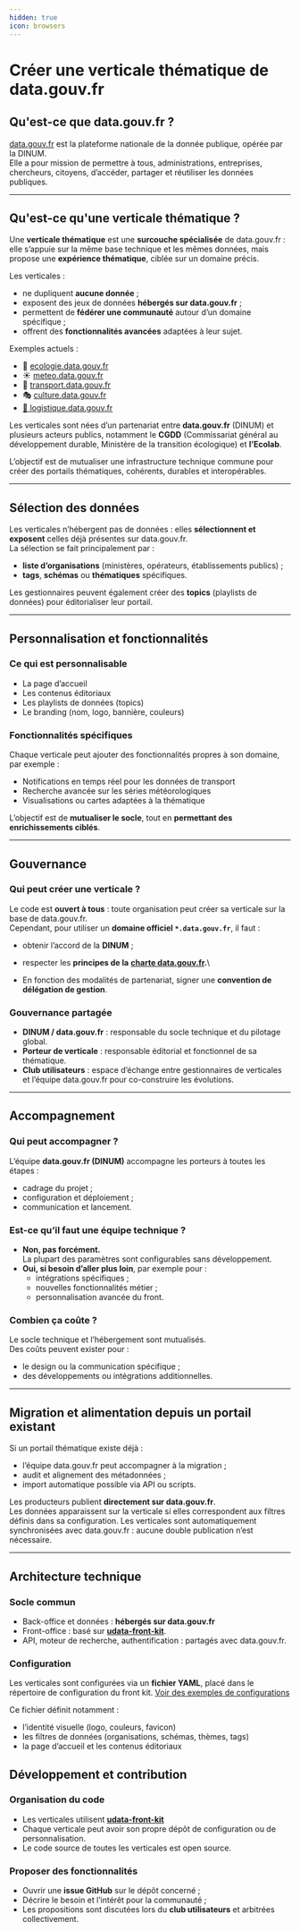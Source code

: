 ```yaml
---
hidden: true
icon: browsers
---
```


# Créer une verticale thématique de data.gouv.fr

## Qu'est-ce que data.gouv.fr ?

[data.gouv.fr](https://data.gouv.fr) est la plateforme nationale de la donnée publique, opérée par la DINUM.\
Elle a pour mission de permettre à tous, administrations, entreprises, chercheurs, citoyens, d’accéder, partager et réutiliser les données publiques.

***

## Qu'est-ce qu'une verticale thématique ?

Une **verticale thématique** est une **surcouche spécialisée** de data.gouv.fr :\
elle s’appuie sur la même base technique et les mêmes données, mais propose une **expérience thématique**, ciblée sur un domaine précis.

Les verticales :

* ne dupliquent **aucune donnée** ;
* exposent des jeux de données **hébergés sur data.gouv.fr** ;
* permettent de **fédérer une communauté** autour d’un domaine spécifique ;
* offrent des **fonctionnalités avancées** adaptées à leur sujet.

Exemples actuels :

* 🌿 [ecologie.data.gouv.fr](https://ecologie.data.gouv.fr)
* ☀️ [meteo.data.gouv.fr](https://meteo.data.gouv.fr)
* 🚆 [transport.data.gouv.fr](https://transport.data.gouv.fr)
* 🎭 [culture.data.gouv.fr](https://culture.data.gouv.fr)
* [🚛 logistique.data.gouv.fr](https://logistique.data.gouv.fr)

Les verticales sont nées d’un partenariat entre **data.gouv.fr** (DINUM) et plusieurs acteurs publics, notamment le **CGDD** (Commissariat général au développement durable, Ministère de la transition écologique) et **l’Ecolab**.

L’objectif est de mutualiser une infrastructure technique commune pour créer des portails thématiques, cohérents, durables et interopérables.

***

## Sélection des données

Les verticales n’hébergent pas de données : elles **sélectionnent et exposent** celles déjà présentes sur data.gouv.fr.\
La sélection se fait principalement par :

* **liste d’organisations** (ministères, opérateurs, établissements publics) ;
* **tags**, **schémas** ou **thématiques** spécifiques.

Les gestionnaires peuvent également créer des **topics** (playlists de données) pour éditorialiser leur portail.

***

## Personnalisation et fonctionnalités

### Ce qui est personnalisable

* La page d’accueil
* Les contenus éditoriaux
* Les playlists de données (topics)
* Le branding (nom, logo, bannière, couleurs)

### Fonctionnalités spécifiques

Chaque verticale peut ajouter des fonctionnalités propres à son domaine, par exemple :

* Notifications en temps réel pour les données de transport
* Recherche avancée sur les séries météorologiques
* Visualisations ou cartes adaptées à la thématique

L’objectif est de **mutualiser le socle**, tout en **permettant des enrichissements ciblés**.

***

## Gouvernance

### Qui peut créer une verticale ?

Le code est **ouvert à tous** : toute organisation peut créer sa verticale sur la base de data.gouv.fr.\
Cependant, pour utiliser un **domaine officiel `*.data.gouv.fr`**, il faut :

* obtenir l’accord de la **DINUM** ;
* respecter les **principes de la** [**charte data.gouv.fr**](https://www.data.gouv.fr/pages/legal/charter)**.**\

* En fonction des modalités de partenariat, signer une **convention de délégation de gestion**.

### Gouvernance partagée

* **DINUM / data.gouv.fr** : responsable du socle technique et du pilotage global.
* **Porteur de verticale** : responsable éditorial et fonctionnel de sa thématique.
* **Club utilisateurs** : espace d’échange entre gestionnaires de verticales et l’équipe data.gouv.fr pour co-construire les évolutions.

***

## Accompagnement

### Qui peut accompagner ?

L’équipe **data.gouv.fr (DINUM)** accompagne les porteurs à toutes les étapes :

* cadrage du projet ;
* configuration et déploiement ;
* communication et lancement.

### Est-ce qu’il faut une équipe technique ?

* **Non, pas forcément.**\
  La plupart des paramètres sont configurables sans développement.
* **Oui, si besoin d’aller plus loin**, par exemple pour :
  * intégrations spécifiques ;
  * nouvelles fonctionnalités métier ;
  * personnalisation avancée du front.

### Combien ça coûte ?

Le socle technique et l’hébergement sont mutualisés.\
Des coûts peuvent exister pour :

* le design ou la communication spécifique ;
* des développements ou intégrations additionnelles.

***

## Migration et alimentation depuis un portail existant

Si un portail thématique existe déjà :

* l’équipe data.gouv.fr peut accompagner à la migration ;
* audit et alignement des métadonnées ;
* import automatique possible via API ou scripts.

Les producteurs publient **directement sur data.gouv.fr**.\
Les données apparaissent sur la verticale si elles correspondent aux filtres définis dans sa configuration. Les verticales sont automatiquement synchronisées avec data.gouv.fr : aucune double publication n’est nécessaire.

***

## Architecture technique

### Socle commun

* Back-office et données : **hébergés sur data.gouv.fr**
* Front-office : basé sur [**udata-front-kit**](https://github.com/opendatateam/udata-front-kit).
* API, moteur de recherche, authentification : partagés avec data.gouv.fr.

### Configuration

Les verticales sont configurées via un **fichier YAML**, placé dans le répertoire de configuration du front kit. [Voir des exemples de configurations](https://github.com/opendatateam/udata-front-kit/tree/main/configs)

Ce fichier définit notamment :

* l’identité visuelle (logo, couleurs, favicon)
* les filtres de données (organisations, schémas, thèmes, tags)
* la page d’accueil et les contenus éditoriaux

## Développement et contribution

### Organisation du code

* Les verticales utilisent [**udata-front-kit**](https://github.com/opendatateam/udata-front-kit)
* Chaque verticale peut avoir son propre dépôt de configuration ou de personnalisation.
* Le code source de toutes les verticales est open source.

### Proposer des fonctionnalités

* Ouvrir une **issue GitHub** sur le dépôt concerné ;
* Décrire le besoin et l’intérêt pour la communauté ;
* Les propositions sont discutées lors du **club utilisateurs** et arbitrées collectivement.
